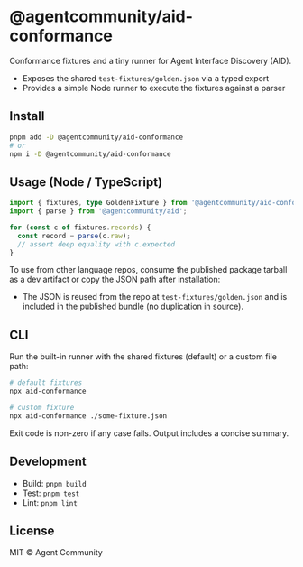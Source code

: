 # @agentcommunity/aid-conformance

Conformance fixtures and a tiny runner for Agent Interface Discovery (AID).

- Exposes the shared `test-fixtures/golden.json` via a typed export
- Provides a simple Node runner to execute the fixtures against a parser

## Install

```bash
pnpm add -D @agentcommunity/aid-conformance
# or
npm i -D @agentcommunity/aid-conformance
```

## Usage (Node / TypeScript)

```ts
import { fixtures, type GoldenFixture } from '@agentcommunity/aid-conformance';
import { parse } from '@agentcommunity/aid';

for (const c of fixtures.records) {
  const record = parse(c.raw);
  // assert deep equality with c.expected
}
```

To use from other language repos, consume the published package tarball as a dev artifact or copy the JSON path after installation:

- The JSON is reused from the repo at `test-fixtures/golden.json` and is included in the published bundle (no duplication in source).

## CLI

Run the built-in runner with the shared fixtures (default) or a custom file path:

```bash
# default fixtures
npx aid-conformance

# custom fixture
npx aid-conformance ./some-fixture.json
```

Exit code is non-zero if any case fails. Output includes a concise summary.

## Development

- Build: `pnpm build`
- Test: `pnpm test`
- Lint: `pnpm lint`

## License

MIT © Agent Community
